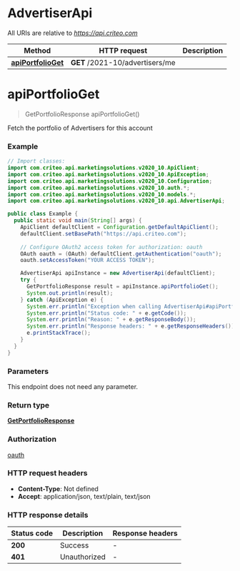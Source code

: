 # AdvertiserApi

All URIs are relative to *https://api.criteo.com*

Method | HTTP request | Description
------------- | ------------- | -------------
[**apiPortfolioGet**](AdvertiserApi.md#apiPortfolioGet) | **GET** /2021-10/advertisers/me | 


<a name="apiPortfolioGet"></a>
# **apiPortfolioGet**
> GetPortfolioResponse apiPortfolioGet()



Fetch the portfolio of Advertisers for this account

### Example
```java
// Import classes:
import com.criteo.api.marketingsolutions.v2020_10.ApiClient;
import com.criteo.api.marketingsolutions.v2020_10.ApiException;
import com.criteo.api.marketingsolutions.v2020_10.Configuration;
import com.criteo.api.marketingsolutions.v2020_10.auth.*;
import com.criteo.api.marketingsolutions.v2020_10.models.*;
import com.criteo.api.marketingsolutions.v2020_10.api.AdvertiserApi;

public class Example {
  public static void main(String[] args) {
    ApiClient defaultClient = Configuration.getDefaultApiClient();
    defaultClient.setBasePath("https://api.criteo.com");
    
    // Configure OAuth2 access token for authorization: oauth
    OAuth oauth = (OAuth) defaultClient.getAuthentication("oauth");
    oauth.setAccessToken("YOUR ACCESS TOKEN");

    AdvertiserApi apiInstance = new AdvertiserApi(defaultClient);
    try {
      GetPortfolioResponse result = apiInstance.apiPortfolioGet();
      System.out.println(result);
    } catch (ApiException e) {
      System.err.println("Exception when calling AdvertiserApi#apiPortfolioGet");
      System.err.println("Status code: " + e.getCode());
      System.err.println("Reason: " + e.getResponseBody());
      System.err.println("Response headers: " + e.getResponseHeaders());
      e.printStackTrace();
    }
  }
}
```

### Parameters
This endpoint does not need any parameter.

### Return type

[**GetPortfolioResponse**](GetPortfolioResponse.md)

### Authorization

[oauth](../README.md#oauth)

### HTTP request headers

 - **Content-Type**: Not defined
 - **Accept**: application/json, text/plain, text/json

### HTTP response details
| Status code | Description | Response headers |
|-------------|-------------|------------------|
**200** | Success |  -  |
**401** | Unauthorized |  -  |

